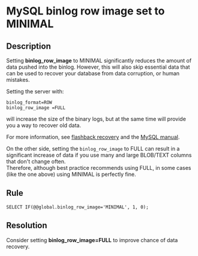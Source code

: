 # MySQL binlog row image set to MINIMAL
## Description
Setting **binlog_row_image** to MINIMAL significantly reduces the amount of data pushed into the binlog. However, this will also skip essential data that can be used to recover your database from data corruption, or human mistakes.

Setting the server with:
```
binlog_format=ROW
binlog_row_image =FULL
```
will increase the size of the binary logs, but at the same time will provide you a way to recover old data.

For more information, see [flashback recovery](https://mydbops.wordpress.com/2019/05/22/flashback-recovery-in-mariadb-mysql-percona/) and the [MySQL manual](https://dev.mysql.com/doc/refman/8.0/en/replication-options-binary-log.html#sysvar_binlog_row_image).

On the other side, setting the `binlog_row_image` to FULL can result in a significant increase of data if you use many and large BLOB/TEXT columns that don't change often.  
Therefore, although best practice recommends using FULL, in some cases (like the one above) using MINIMAL is perfectly fine.

## Rule
`SELECT IF(@@global.binlog_row_image='MINIMAL', 1, 0);`

## Resolution
Consider setting **binlog_row_image=FULL** to improve chance of data recovery.
